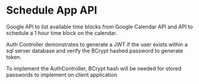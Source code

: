 # Schedule App API

Google API to list available time blocks from Google Calendar API and API to schedule a 1 hour time block on the calendar.

Auth Controller demonstrates to generate a JWT if the user exists within a sql server database and verify the BCrypt hashed password to generate token.

To implement the AuthController, BCrypt hash will be needed for stored passwords to implement on client application 
